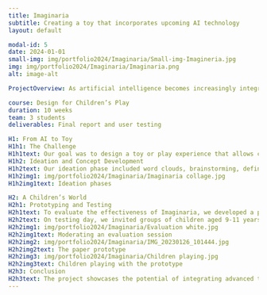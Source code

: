 ```yaml
---
title: Imaginaria
subtitle: Creating a toy that incorporates upcoming AI technology
layout: default

modal-id: 5
date: 2024-01-01
small-img: img/portfolio2024/Imaginaria/Small-img-Imagineria.jpg
img: img/portfolio2024/Imaginaria/Imaginaria.png
alt: image-alt

ProjectOverview: As artificial intelligence becomes increasingly integral to our lives, its influence is expected to extend to the way our children play and learn. Parents are eager to introduce their children to AI early on, ensuring they grow up familiar with this powerful technology. However, this introduction must be safe, playful, and engaging. In the "Design for Children’s Play" course, we were tasked with creating a toy that incorporates AI technology in a way that encourages creativity and storytelling for children aged 8 and above.

course: Design for Children’s Play
duration: 10 weeks
team: 3 students
deliverables: Final report and user testing

H1: From AI to Toy
H1h1: The Challenge
H1h1text: Our goal was to design a toy or play experience that allows children to create or act out stories with a tangible embodiment they can touch and feel. The challenge was to seamlessly integrate AI technology into a toy that is not only educational but also captivating and fun for children.
H1h2: Ideation and Concept Development
H1h2text: Our ideation phase included word clouds, brainstorming, defining problem statements, developing extreme characters, and exploring various concepts. Through this creative process, we developed Imaginaria—a playmat that uses Augmented Reality (AR) and AI image generation technology to bring children's imaginative worlds to life. With Imaginaria, children can introduce objects into their stories, which the playmat then transforms into interactive, animated elements.
H1h2img1: img/portfolio2024/Imaginaria/Imaginaria collage.jpg
H1h2img1text: Ideation phases

H2: A Children’s World
H2h1: Prototyping and Testing
H2h1text: To evaluate the effectiveness of Imaginaria, we developed a paper prototype that simulated how the AI would generate and transform objects. This allowed us to test how well children could engage with the concept and form stories using a random assortment of objects.
H2h2text: On testing day, we invited groups of children aged 9-11 years old to interact with the prototype. To ensure smooth and accurate testing, our team members rotated roles between presenter, assistant, and documenter for each round of testing. This approach allowed us to observe how children responded to the concept and gathered valuable insights for refining Imaginaria for future iterations and risk assessment.
H2h2img1: img/portfolio2024/Imaginaria/Evaluation white.jpg
H2h2img1text: Moderating an evaluation session
H2h2img2: img/portfolio2024/Imaginaria/IMG_20230126_101444.jpg
H2h2img2text: The paper prototype
H2h2img3: img/portfolio2024/Imaginaria/Children playing.jpg
H2h2img3text: Children playing with the prototype
H2h3: Conclusion
H2h3text: The project showcases the potential of integrating advanced technologies like AI and Augmented Reality into children's play experiences. By creating a toy that encourages creativity and storytelling, we successfully bridged the gap between technology and imaginative play. The positive feedback from user testing highlighted the effectiveness of Imaginaria in engaging children and sparking their creativity. This project underscores my ability to design innovative, child-centered products that are not only educational but also enjoyable. It showcases my paper prototyping ability and user testing skills. 
---
```

